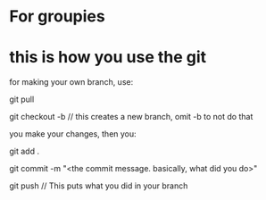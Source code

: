 # For groupies

# this is how you use the git

for making your own branch, use:

git pull

git checkout -b <branch-name> // this creates a new branch, omit -b to not do that

you make your changes, then you:

git add .

git commit -m "<the commit message. basically, what did you do>"

git push // This puts what you did in your branch